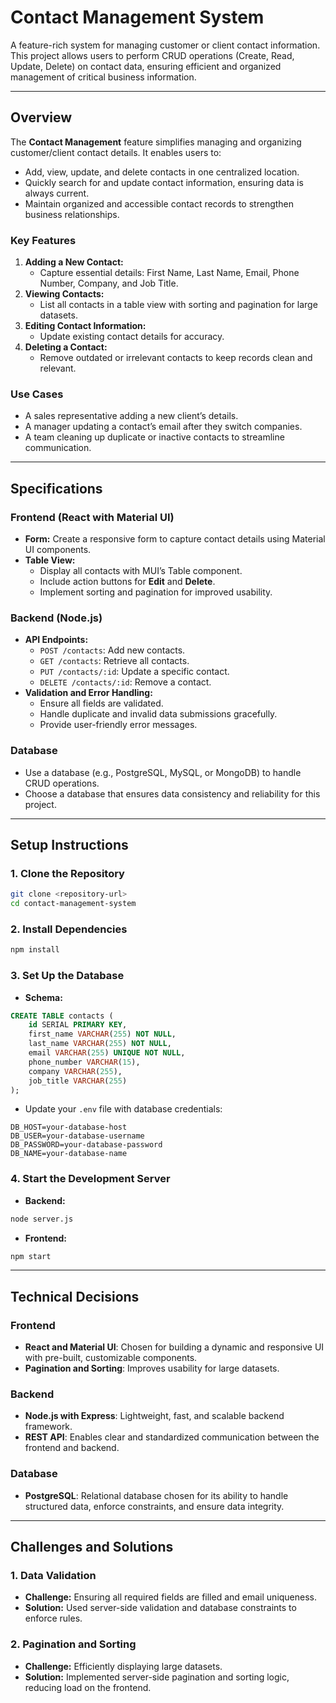 # **Contact Management System**

A feature-rich system for managing customer or client contact information. This project allows users to perform CRUD operations (Create, Read, Update, Delete) on contact data, ensuring efficient and organized management of critical business information.

---

## **Overview**

The **Contact Management** feature simplifies managing and organizing customer/client contact details. It enables users to:
- Add, view, update, and delete contacts in one centralized location.
- Quickly search for and update contact information, ensuring data is always current.
- Maintain organized and accessible contact records to strengthen business relationships.

### **Key Features**
1. **Adding a New Contact:**
   - Capture essential details: First Name, Last Name, Email, Phone Number, Company, and Job Title.
2. **Viewing Contacts:**
   - List all contacts in a table view with sorting and pagination for large datasets.
3. **Editing Contact Information:**
   - Update existing contact details for accuracy.
4. **Deleting a Contact:**
   - Remove outdated or irrelevant contacts to keep records clean and relevant.

### **Use Cases**
- A sales representative adding a new client’s details.
- A manager updating a contact’s email after they switch companies.
- A team cleaning up duplicate or inactive contacts to streamline communication.

---

## **Specifications**

### **Frontend (React with Material UI)**
- **Form:** Create a responsive form to capture contact details using Material UI components.
- **Table View:**
  - Display all contacts with MUI’s Table component.
  - Include action buttons for **Edit** and **Delete**.
  - Implement sorting and pagination for improved usability.

### **Backend (Node.js)**
- **API Endpoints:**
  - `POST /contacts`: Add new contacts.
  - `GET /contacts`: Retrieve all contacts.
  - `PUT /contacts/:id`: Update a specific contact.
  - `DELETE /contacts/:id`: Remove a contact.
- **Validation and Error Handling:**
  - Ensure all fields are validated.
  - Handle duplicate and invalid data submissions gracefully.
  - Provide user-friendly error messages.

### **Database**
- Use a database (e.g., PostgreSQL, MySQL, or MongoDB) to handle CRUD operations.
- Choose a database that ensures data consistency and reliability for this project.

---

## **Setup Instructions**

### **1. Clone the Repository**
```bash
git clone <repository-url>
cd contact-management-system
```

### **2. Install Dependencies**
```bash
npm install
```

### **3. Set Up the Database**
- **Schema:**
```sql
CREATE TABLE contacts (
    id SERIAL PRIMARY KEY,
    first_name VARCHAR(255) NOT NULL,
    last_name VARCHAR(255) NOT NULL,
    email VARCHAR(255) UNIQUE NOT NULL,
    phone_number VARCHAR(15),
    company VARCHAR(255),
    job_title VARCHAR(255)
);
```
- Update your `.env` file with database credentials:
```plaintext
DB_HOST=your-database-host
DB_USER=your-database-username
DB_PASSWORD=your-database-password
DB_NAME=your-database-name
```

### **4. Start the Development Server**
- **Backend:**
```bash
node server.js
```
- **Frontend:**
```bash
npm start
```

---

## **Technical Decisions**

### **Frontend**
- **React and Material UI**: Chosen for building a dynamic and responsive UI with pre-built, customizable components.
- **Pagination and Sorting**: Improves usability for large datasets.

### **Backend**
- **Node.js with Express**: Lightweight, fast, and scalable backend framework.
- **REST API**: Enables clear and standardized communication between the frontend and backend.

### **Database**
- **PostgreSQL**: Relational database chosen for its ability to handle structured data, enforce constraints, and ensure data integrity.

---

## **Challenges and Solutions**

### **1. Data Validation**
- **Challenge:** Ensuring all required fields are filled and email uniqueness.
- **Solution:** Used server-side validation and database constraints to enforce rules.

### **2. Pagination and Sorting**
- **Challenge:** Efficiently displaying large datasets.
- **Solution:** Implemented server-side pagination and sorting logic, reducing load on the frontend.


